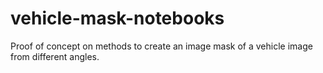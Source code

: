 # vehicle-mask-notebooks
Proof of concept on methods to create an image mask of a vehicle image from different angles.
